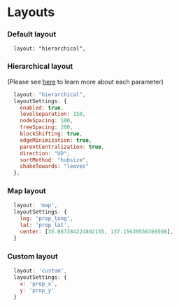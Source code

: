 # Layouts

### Default layout

```
  layout: "hierarchical",
```

### Hierarchical layout

(Please see [here](https://visjs.github.io/vis-network/docs/network/layout.html) to learn more about each parameter)

```javascript
  layout: "hierarchical",
  layoutSettings: {
    enabled: true,
    levelSeparation: 150,
    nodeSpacing: 100,
    treeSpacing: 200,
    blockShifting: true,
    edgeMinimization: true,
    parentCentralization: true,
    direction: "UD",
    sortMethod: "hubsize",
    shakeTowards: "leaves"
  },
```

### Map layout

```javascript
  layout: 'map',
  layoutSettings: {
    lng: 'prop_long',
    lat: 'prop_lat',
    center: [35.087384224892155, 137.15639550369508],
  }
```

### Custom layout

```javascript
  layout: 'custom',
  layoutSettings: {
    x: 'prop_x',
    y: 'prop_y'
  }
```
